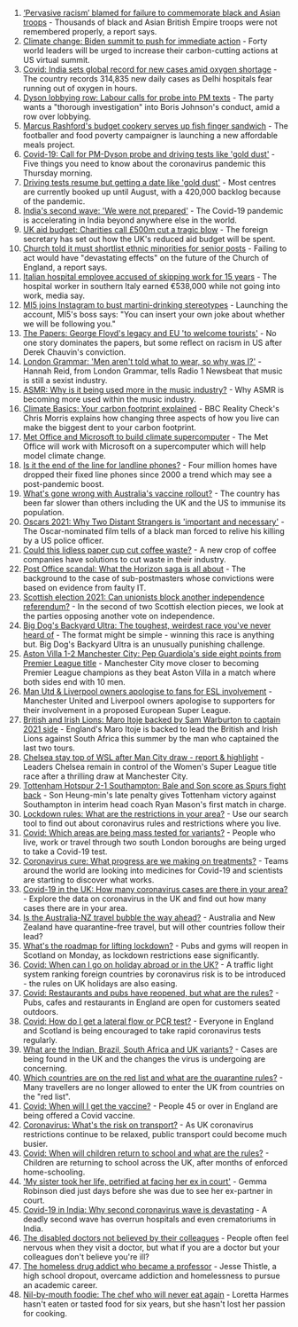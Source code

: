 1. [‘Pervasive racism’ blamed for failure to commemorate black and Asian troops](https://www.bbc.co.uk/news/uk-56840131) - Thousands of black and Asian British Empire troops were not remembered properly, a report says.
2. [Climate change: Biden summit to push for immediate action](https://www.bbc.co.uk/news/science-environment-56837927) - Forty world leaders will be urged to increase their carbon-cutting actions at US virtual summit.
3. [Covid: India sets global record for new cases amid oxygen shortage](https://www.bbc.co.uk/news/world-asia-india-56826645) - The country records 314,835 new daily cases as Delhi hospitals fear running out of oxygen in hours.
4. [Dyson lobbying row: Labour calls for probe into PM texts](https://www.bbc.co.uk/news/uk-politics-56839459) - The party wants a "thorough investigation" into Boris Johnson's conduct, amid a row over lobbying.
5. [Marcus Rashford's budget cookery serves up fish finger sandwich](https://www.bbc.co.uk/news/education-56825700) - The footballer and food poverty campaigner is launching a new affordable meals project.
6. [Covid-19: Call for PM-Dyson probe and driving tests like 'gold dust'](https://www.bbc.co.uk/news/uk-56838190) - Five things you need to know about the coronavirus pandemic this Thursday morning.
7. [Driving tests resume but getting a date like 'gold dust'](https://www.bbc.co.uk/news/uk-56834724) - Most centres are currently booked up until August, with a 420,000 backlog because of the pandemic.
8. [India's second wave: 'We were not prepared'](https://www.bbc.co.uk/news/world-asia-56839099) - The Covid-19 pandemic is accelerating in India beyond anywhere else in the world.
9. [UK aid budget: Charities call £500m cut a tragic blow](https://www.bbc.co.uk/news/uk-politics-56836430) - The foreign secretary has set out how the UK's reduced aid budget will be spent.
10. [Church told it must shortlist ethnic minorities for senior posts](https://www.bbc.co.uk/news/uk-56838739) - Failing to act would have "devastating effects" on the future of the Church of England, a report says.
11. [Italian hospital employee accused of skipping work for 15 years](https://www.bbc.co.uk/news/world-europe-56822571) - The hospital worker in southern Italy earned €538,000 while not going into work, media say.
12. [MI5 joins Instagram to bust martini-drinking stereotypes](https://www.bbc.co.uk/news/uk-56840811) - Launching the account, MI5's boss says: "You can insert your own joke about whether we will be following you."
13. [The Papers: George Floyd's legacy and EU 'to welcome tourists'](https://www.bbc.co.uk/news/blogs-the-papers-56840119) - No one story dominates the papers, but some reflect on racism in US after Derek Chauvin's conviction.
14. [London Grammar: 'Men aren't told what to wear, so why was I?'](https://www.bbc.co.uk/news/newsbeat-56800957) - Hannah Reid, from London Grammar, tells Radio 1 Newsbeat that music is still a sexist industry.
15. [ASMR: Why is it being used more in the music industry?](https://www.bbc.co.uk/news/entertainment-arts-56837707) - Why ASMR is becoming more used within the music industry.
16. [Climate Basics: Your carbon footprint explained](https://www.bbc.co.uk/news/science-environment-56822950) - BBC Reality Check's Chris Morris explains how changing three aspects of how you live can make the biggest dent to your carbon footprint.
17. [Met Office and Microsoft to build climate supercomputer](https://www.bbc.co.uk/news/technology-56840169) - The Met Office will work with Microsoft on a supercomputer which will help model climate change.
18. [Is it the end of the line for landline phones?](https://www.bbc.co.uk/news/business-56831212) - Four million homes have dropped their fixed line phones since 2000 a trend which may see a post-pandemic boost.
19. [What's gone wrong with Australia's vaccine rollout?](https://www.bbc.co.uk/news/world-australia-56825920) - The country has been far slower than others including the UK and the US to immunise its population.
20. [Oscars 2021: Why Two Distant Strangers is 'important and necessary'](https://www.bbc.co.uk/news/entertainment-arts-56813176) - The Oscar-nominated film tells of a black man forced to relive his killing by a US police officer.
21. [Could this lidless paper cup cut coffee waste?](https://www.bbc.co.uk/news/business-56582456) - A new crop of coffee companies have solutions to cut waste in their industry.
22. [Post Office scandal: What the Horizon saga is all about](https://www.bbc.co.uk/news/business-56718036) - The background to the case of sub-postmasters whose convictions were based on evidence from faulty IT.
23. [Scottish election 2021: Can unionists block another independence referendum?](https://www.bbc.co.uk/news/uk-scotland-scotland-politics-56835961) - In the second of two Scottish election pieces, we look at the parties opposing another vote on independence.
24. [Big Dog's Backyard Ultra: The toughest, weirdest race you've never heard of](https://www.bbc.co.uk/sport/56720358) - The format might be simple - winning this race is anything but. Big Dog's Backyard Ultra is an unusually punishing challenge.
25. [Aston Villa 1-2 Manchester City: Pep Guardiola's side eight points from Premier League title](https://www.bbc.co.uk/sport/football/56741406) - Manchester City move closer to becoming Premier League champions as they beat Aston Villa in a match where both sides end with 10 men.
26. [Man Utd & Liverpool owners apologise to fans for ESL involvement](https://www.bbc.co.uk/sport/football/56828413) - Manchester United and Liverpool owners apologise to supporters for their involvement in a proposed European Super League.
27. [British and Irish Lions: Maro Itoje backed by Sam Warburton to captain 2021 side](https://www.bbc.co.uk/sport/rugby-union/56832630) - England's Maro Itoje is backed to lead the British and Irish Lions against South Africa this summer by the man who captained the last two tours.
28. [Chelsea stay top of WSL after Man City draw - report & highlight](https://www.bbc.co.uk/sport/football/56741399) - Leaders Chelsea remain in control of the Women's Super League title race after a thrilling draw at Manchester City.
29. [Tottenham Hotspur 2-1 Southampton: Bale and Son score as Spurs fight back](https://www.bbc.co.uk/sport/football/56383512) - Son Heung-min's late penalty gives Tottenham victory against Southampton in interim head coach Ryan Mason's first match in charge.
30. [Lockdown rules: What are the restrictions in your area?](https://www.bbc.co.uk/news/uk-54373904) - Use our search tool to find out about coronavirus rules and restrictions where you live.
31. [Covid: Which areas are being mass tested for variants?](https://www.bbc.co.uk/news/explainers-54872039) - People who live, work or travel through two south London boroughs are being urged to take a Covid-19 test.
32. [Coronavirus cure: What progress are we making on treatments?](https://www.bbc.co.uk/news/health-52354520) - Teams around the world are looking into medicines for Covid-19 and scientists are starting to discover what works.
33. [Covid-19 in the UK: How many coronavirus cases are there in your area?](https://www.bbc.co.uk/news/uk-51768274) - Explore the data on coronavirus in the UK and find out how many cases there are in your area.
34. [Is the Australia-NZ travel bubble the way ahead?](https://www.bbc.co.uk/news/business-56796943) - Australia and New Zealand have quarantine-free travel, but will other countries follow their lead?
35. [What's the roadmap for lifting lockdown?](https://www.bbc.co.uk/news/explainers-52530518) - Pubs and gyms will reopen in Scotland on Monday, as lockdown restrictions ease significantly.
36. [Covid: When can I go on holiday abroad or in the UK?](https://www.bbc.co.uk/news/explainers-52646738) - A traffic light system ranking foreign countries by coronavirus risk is to be introduced - the rules on UK holidays are also easing.
37. [Covid: Restaurants and pubs have reopened, but what are the rules?](https://www.bbc.co.uk/news/business-52977388) - Pubs, cafes and restaurants in England are open for customers seated outdoors.
38. [Covid: How do I get a lateral flow or PCR test?](https://www.bbc.co.uk/news/health-51943612) - Everyone in England and Scotland is being encouraged to take rapid coronavirus tests regularly.
39. [What are the Indian, Brazil, South Africa and UK variants?](https://www.bbc.co.uk/news/health-55659820) - Cases are being found in the UK and the changes the virus is undergoing are concerning.
40. [Which countries are on the red list and what are the quarantine rules?](https://www.bbc.co.uk/news/explainers-52544307) - Many travellers are no longer allowed to enter the UK from countries on the "red list".
41. [Covid: When will I get the vaccine?](https://www.bbc.co.uk/news/health-55045639) - People 45 or over in England are being offered a Covid vaccine.
42. [Coronavirus: What's the risk on transport?](https://www.bbc.co.uk/news/health-51736185) - As UK coronavirus restrictions continue to be relaxed, public transport could become much busier.
43. [Covid: When will children return to school and what are the rules?](https://www.bbc.co.uk/news/education-51643556) - Children are returning to school across the UK, after months of enforced home-schooling.
44. ['My sister took her life, petrified at facing her ex in court'](https://www.bbc.co.uk/news/uk-56539465) - Gemma Robinson died just days before she was due to see her ex-partner in court.
45. [Covid-19 in India: Why second coronavirus wave is devastating](https://www.bbc.co.uk/news/world-asia-india-56811315) - A deadly second wave has overrun hospitals and even crematoriums in India.
46. [The disabled doctors not believed by their colleagues](https://www.bbc.co.uk/news/disability-56244376) - People often feel nervous when they visit a doctor, but what if you are a doctor but your colleagues don't believe you're ill?
47. [The homeless drug addict who became a professor](https://www.bbc.co.uk/news/stories-55559382) - Jesse Thistle, a high school dropout, overcame addiction and homelessness to pursue an academic career.
48. [Nil-by-mouth foodie: The chef who will never eat again](https://www.bbc.co.uk/news/stories-56688582) - Loretta Harmes hasn't eaten or tasted food for six years, but she hasn't lost her passion for cooking.
